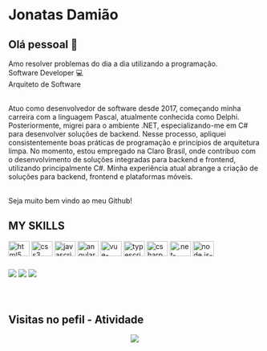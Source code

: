 # Jonatas Damião

## Olá pessoal 👋
Amo resolver problemas do dia a dia utilizando a programação.
<br />
Software Developer :computer:
<br />
Arquiteto de Software
<br />


 <br/> Atuo como desenvolvedor de software desde 2017, começando minha carreira com a linguagem Pascal, atualmente conhecida como Delphi. Posteriormente, migrei para o ambiente .NET, especializando-me em C# para desenvolver soluções de backend. Nesse processo, apliquei consistentemente boas práticas de programação e princípios de arquitetura limpa. No momento, estou empregado na Claro Brasil, onde contribuo com o desenvolvimento de soluções integradas para backend e frontend, utilizando principalmente C#. Minha experiência atual abrange a criação de soluções para backend, frontend e plataformas móveis.

 <br />
Seja muito bem vindo ao meu Github!

  
## MY SKILLS
 
<div align="left">
  <img src="https://cdn.jsdelivr.net/gh/devicons/devicon/icons/html5/html5-original.svg" height="30" width="42" alt="html5 logo"  />
  <img src="https://cdn.jsdelivr.net/gh/devicons/devicon/icons/css3/css3-original.svg" height="30" width="42" alt="css3 logo"  />
  <img src="https://cdn.jsdelivr.net/gh/devicons/devicon/icons/javascript/javascript-original.svg" height="30" width="42" alt="javascript logo"  />
  <img src="https://icongr.am/devicon/angularjs-original.svg?size=128&color=currentColor" height="30" width="42" alt="angular-logo"  />
    <img src="https://icongr.am/devicon/vuejs-original.svg?size=128&color=currentColor" height="30" width="42" alt="vue-logo"  />
<img src="https://cdn.jsdelivr.net/gh/devicons/devicon/icons/typescript/typescript-plain.svg" height="30" width="42" alt="typescript logo"  />
  <img src="https://cdn.jsdelivr.net/gh/devicons/devicon/icons/csharp/csharp-original.svg" height="30" width="42" alt="csharp logo"  />
  <img src="https://icongr.am/devicon/dot-net-original-wordmark.svg?size=128&color=currentColor" height="30" width="42" alt=".net-logo"  />
    <img src="https://icongr.am/devicon/nodejs-original.svg?size=128&color=currentColor" height="30" width="42" alt="node.js-logo"  />
</div>

###



<div align="left">
 <a href="https://www.instagram.com/jon_codes/"><img src="https://img.shields.io/badge/Instagram-E4405F?style=for-the-badge&logo=instagram&logoColor=white" /></a>
 <a href="https://www.linkedin.com/in/jonatas-dami%C3%A3o-6642a6142/"><img src="https://img.shields.io/badge/LinkedIn-0077B5?style=for-the-badge&logo=linkedin&logoColor=white" /></a>
 <a href="https://www.youtube.com/channel/UC1ogWf-lRPx94okGkgox5fQ"><img src="https://img.shields.io/badge/YouTube-FF0000?style=for-the-badge&logo=youtube&logoColor=white" /></a>
</div>

###

<br clear="both">

## Visitas no pefil - Atividade

<!-- visitors count  -->

<p align="center" >   
  <img src="https://profile-counter.glitch.me/joncodes-stack/count.svg" />  
</p>
